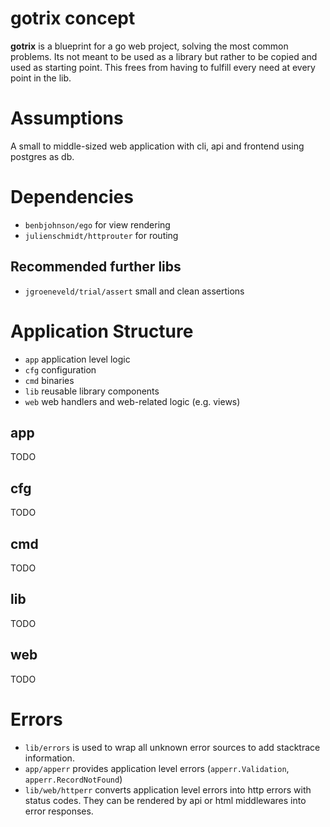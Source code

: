 # gotrix concept

**gotrix** is a blueprint for a go web project, solving the most common problems.
Its not meant to be used as a library but rather to be copied and used as starting point.
This frees from having to fulfill every need at every point in the lib.

# Assumptions
A small to middle-sized web application with cli, api and frontend using postgres as db.

# Dependencies

- `benbjohnson/ego` for view rendering
- `julienschmidt/httprouter` for routing

## Recommended further libs

- `jgroeneveld/trial/assert` small and clean assertions

# Application Structure

- `app` application level logic
- `cfg` configuration
- `cmd` binaries
- `lib` reusable library components
- `web` web handlers and web-related logic (e.g. views)

## app

TODO

## cfg

TODO


## cmd

TODO


## lib

TODO


## web

TODO

# Errors

- `lib/errors` is used to wrap all unknown error sources to add stacktrace information.
- `app/apperr` provides application level errors (`apperr.Validation`, `apperr.RecordNotFound`)
- `lib/web/httperr` converts application level errors into http errors with status codes. They can be rendered by api or html middlewares into error responses.